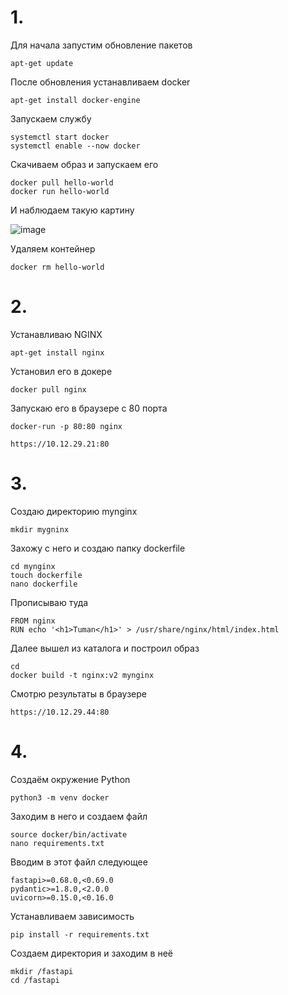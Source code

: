 # 1.
Для начала запустим обновление пакетов
```
apt-get update
```
После обновления устанавливаем docker
```
apt-get install docker-engine
```
Запускаем службу
```
systemctl start docker
systemctl enable --now docker
```
Скачиваем образ и запускаем его
```
docker pull hello-world
docker run hello-world
```
И наблюдаем такую картину


![image](https://github.com/ivantuman/DOCKER-ALT-LINUX/assets/148867523/ca857eb3-8357-41d3-9f65-025441a17b50)

Удаляем контейнер
```
docker rm hello-world
```
# 2.
Устанавливаю NGINX
```
apt-get install nginx
```
Установил его в докере
```
docker pull nginx
```
Запускаю его в браузере с 80 порта
```
docker-run -p 80:80 nginx
```
```
https://10.12.29.21:80
```
# 3.
Создаю директорию mynginx
```
mkdir mygninx
```
Захожу с него и создаю папку dockerfile
```
cd mynginx
touch dockerfile
nano dockerfile
```
Прописываю туда
```
FROM nginx
RUN echo '<h1>Tuman</h1>' > /usr/share/nginx/html/index.html
```
Далее вышел из каталога и построил образ
```
cd
docker build -t nginx:v2 mynginx
```
Смотрю результаты в браузере 
```
https://10.12.29.44:80
```
# 4.
Создаём окружение Python
```
python3 -m venv docker
```
Заходим в него и создаем файл 
```
source docker/bin/activate
nano requirements.txt
```
Вводим в этот файл следующее 
```
fastapi>=0.68.0,<0.69.0
pydantic>=1.8.0,<2.0.0
uvicorn>=0.15.0,<0.16.0
```
Устанавливаем зависимость 
```
pip install -r requirements.txt
```
Создаем директория и заходим в неё
```
mkdir /fastapi
cd /fastapi
```

